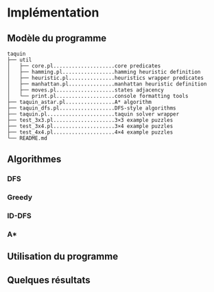 # Implémentation

## Modèle du programme

```
taquin
├── util
│   ├── core.pl....................core predicates
│   ├── hamming.pl.................hamming heuristic definition
│   ├── heuristic.pl...............heuristics wrapper predicates
│   ├── manhattan.pl...............manhattan heuristic definition
│   ├── moves.pl...................states adjacency
│   └── print.pl...................console formatting tools
├── taquin_astar.pl................A* algorithm
├── taquin_dfs.pl..................DFS-style algorithms
├── taquin.pl......................taquin solver wrapper
├── test_3x3.pl....................3×3 example puzzles
├── test_3x4.pl....................3×4 example puzzles
├── test_4x4.pl....................4×4 example puzzles
└── README.md
```

## Algorithmes

### DFS

### Greedy

### ID-DFS

### A\*

## Utilisation du programme

## Quelques résultats
